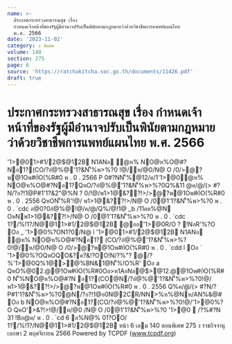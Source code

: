 ```yaml
---
name: >-
  ประกาศกระทรวงสาธารณสุข เรื่อง
  กำหนดเจ้าหน้าที่ของรัฐผู้มีอำนาจปรับเป็นพินัยตามกฎหมายว่าด้วยวิชาชีพการแพทย์แผนไทย
  พ.ศ. 2566
date: '2023-11-02'
category: ง พิเศษ
volume: 140
section: 275
page: 6
source: 'https://ratchakitcha.soc.go.th/documents/11426.pdf'
draft: true
---
```


# ประกาศกระทรวงสาธารณสุข เรื่อง กำหนดเจ้าหน้าที่ของรัฐผู้มีอำนาจปรับเป็นพินัยตามกฎหมายว่าด้วยวิชาชีพการแพทย์แผนไทย พ.ศ. 2566

'1>@01>#1/2@$@12B N1ANอ ํ@ห% NO@ห%O@#?Nอ1?(CO/?อํ@%@'1?&N'็%พ>%?0 !@/ห/@0/N@ O /0/>@?พ@1Oพ#0์O(%R#0 พ . 0 . 2566 P 0#?NN'็%@12/ค/1'1>@0ํ@ห% NO@ห%O@#?Nอ1?QหO/?อํ@%@'1?&N'็%พ>%?0Q%&11 @ค/@/(> #?N/?อ?!1@P#1'1?&2"@%N ? 0/!@/พ1>1@&??!>/>@?พ@1Oพ#0์O(%R#0 พ . 0 . 2556 QหON'็%R'!@/ พ1>1@&??!>/N@ O /0@1'1?&N'็%พ>%?0 พ . 0 . `cdc อ@0?0อํ@%@!@/ค/@/Q%/@!1@ _b /11คห%@N OหNพ1>1@&??!>/N@ O /0@1'1?&N'็%พ>%?0 พ . 0 . `cdc 1?/%!1?/N@@11>#1/2@$@12B @ออ'1>@0R/O ? !NอR'%?O Oอ _ '1>@0%?ON1?0/N@ ì '1>@01>#1/2@$@12B N1ANอ ํ@ห% NO@ห%O@#?Nอ1? (CO/?อํ@%@'1?&N'็%พ>%?0!@/ห/@0/N@ O /0/>@?พ@1Oพ#0์O(%R#0 พ . 0 . `cdd î Oอ ` '1>@0%?OQหOQO&?ค?&!?OO!N/?%"? @/?%'1>@0Q%1@>@%BN&1@N'็%!O%R' Oอ a QหO%@02.@@1Oพ#0์O(%R#0Oล>ห1AอNล@$>@12.@@1Oพ#0์O(%R#0 N'็%NO@ห%O@#?N อ1?(CO@N/?อํ@%@'1?&N'็%พ>%?0!@/พ1>1@&??!>/>@?พ@1Oพ#0์O(%R#0 พ . 0 . 2556 Q%ค/@/(> #?N/?P#1'1?&N'็%พ>%?0@N/?อ?!1@อ0N@2CR/NN>%ห%@Nห/AN%&@# Oอ b NO@ห%O@#?Nอ1?(CO/?อํ@%@'1?&N'็%พ>%?0!@/'1>@0%?O QหO'>&?!>!@/ห/@0 /N@ O /0@1'1?&N'็%พ>%?0 '1>@0  /?%#?N 31 !Bล@ค/ พ . 0 . `cd 6 ล%N@% 01?OO/ 1?/%!1?/N@@11>#1/2@$@12B หน้า 6 เลม 140 ตอนพิเศษ 275 ง ราชกิจจานุเบกษา 2 พฤศจิกายน 2566 Powered by TCPDF (www.tcpdf.org)
